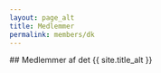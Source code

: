 ```yaml
---
layout: page_alt
title: Medlemmer
permalink: members/dk
---
```


<section style="margin-bottom: 50px;">
<div class="container">
<div class="row">
<div class="col-xs-12" markdown="1">
<div class="section-title" markdown="1">
## Medlemmer af det {{ site.title_alt }}
</div>
</div>

<div class="col-xs-10" style="margin-bottom:50px;">

  <style type="text/css">
    .logo_thumbnail {
      padding: .5vw;
      background-color: #fff;
      border-radius: .25rem;
      -webkit-transition: all .2s ease-in-out;
      -o-transition: all .2s ease-in-out;
      transition: all .2s ease-in-out;
      max-width: 100%;
      height: auto;
    }
  </style>

</div>
</div>
</div>
</section>